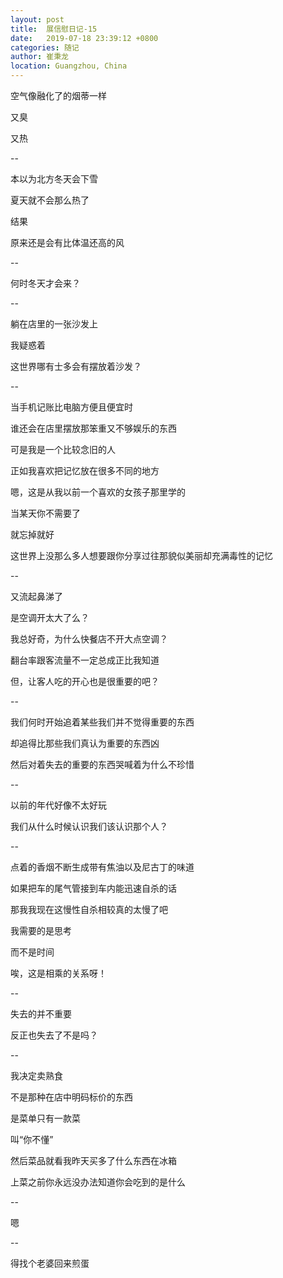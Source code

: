 ```yaml
---
layout: post
title:  展信慰日记-15
date:   2019-07-18 23:39:12 +0800
categories: 随记
author: 崔秉龙
location: Guangzhou, China
---
```





空气像融化了的烟蒂一样

又臭

又热

--

本以为北方冬天会下雪

夏天就不会那么热了

结果

原来还是会有比体温还高的风

--

何时冬天才会来？

--

躺在店里的一张沙发上

我疑惑着

这世界哪有士多会有摆放着沙发？

--

当手机记账比电脑方便且便宜时

谁还会在店里摆放那笨重又不够娱乐的东西

可是我是一个比较念旧的人

正如我喜欢把记忆放在很多不同的地方

嗯，这是从我以前一个喜欢的女孩子那里学的

当某天你不需要了

就忘掉就好

这世界上没那么多人想要跟你分享过往那貌似美丽却充满毒性的记忆

--

又流起鼻涕了

是空调开太大了么？

我总好奇，为什么快餐店不开大点空调？

翻台率跟客流量不一定总成正比我知道

但，让客人吃的开心也是很重要的吧？

--

我们何时开始追着某些我们并不觉得重要的东西

却追得比那些我们真认为重要的东西凶

然后对着失去的重要的东西哭喊着为什么不珍惜

--

以前的年代好像不太好玩

我们从什么时候认识我们该认识那个人？

--

点着的香烟不断生成带有焦油以及尼古丁的味道

如果把车的尾气管接到车内能迅速自杀的话

那我我现在这慢性自杀相较真的太慢了吧

我需要的是思考

而不是时间

唉，这是相乘的关系呀！

--

失去的并不重要

反正也失去了不是吗？

--

我决定卖熟食

不是那种在店中明码标价的东西

是菜单只有一款菜

叫“你不懂”

然后菜品就看我昨天买多了什么东西在冰箱

上菜之前你永远没办法知道你会吃到的是什么

--

嗯

--

得找个老婆回来煎蛋